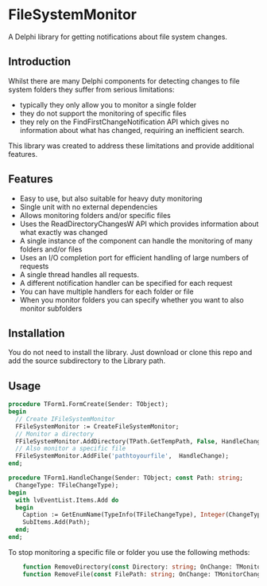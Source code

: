 # FileSystemMonitor

A Delphi library for getting notifications about file system changes.

## Introduction
Whilst there are many Delphi components for detecting changes to file system folders they suffer from serious limitations:
- typically they only allow you to monitor a single folder
- they do not support the monitoring of specific files
- they rely on the FindFirstChangeNotification API which gives no information about what has changed, requiring an inefficient search.

This library was created to address these limitations and provide additional features.

## Features
- Easy to use, but also suitable for heavy duty monitoring
- Single unit with no external dependencies
- Allows monitoring folders and/or specific files
- Uses the ReadDirectoryChangesW API which provides information about what exactly was changed
- A single instance of the component can handle the monitoring of many folders and/or files 
- Uses an I/O completion port for efficient handling of large numbers of requests
- A single thread handles all requests.
- A different notification handler can be specified for each request
- You can have multiple handlers for each folder or file
- When you monitor folders you can specify whether you want to also monitor subfolders

## Installation
You do not need to install the library. Just download or clone this repo and add the source subdirectory to the Library path.

## Usage

```pascal
procedure TForm1.FormCreate(Sender: TObject);
begin
  // Create IFileSystemMonitor
  FFileSystemMonitor := CreateFileSystemMonitor;
  // Monitor a directory
  FFileSystemMonitor.AddDirectory(TPath.GetTempPath, False, HandleChange);
  // Also monitor a specific file
  FFileSystemMonitor.AddFile('pathtoyourfile',  HandleChange);
end;

procedure TForm1.HandleChange(Sender: TObject; const Path: string;
  ChangeType: TFileChangeType);
begin
  with lvEventList.Items.Add do
  begin
    Caption := GetEnumName(TypeInfo(TFileChangeType), Integer(ChangeType));
    SubItems.Add(Path);
  end;
end;
```

To stop monitoring a specific file or folder you use the following methods:
```pascal
    function RemoveDirectory(const Directory: string; OnChange: TMonitorChangeHandler): Boolean;
    function RemoveFile(const FilePath: string; OnChange: TMonitorChangeHandler): Boolean;
```
